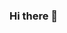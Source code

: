 ### Hi there 👋

<!--
**Aasticksharma73/Aasticksharma73** is a ✨ _special_ ✨ repository because its `README.md` (this file) appears on your GitHub profile.

Here are some ideas to get you started:

 ###🔭 I’m currently working on something cool
- 🌱 I’m currently learning  MERN stack
- 👯 I’m looking to collaborate on ...
- 🤔 I’m looking for help with ...
- 💬 Ask me about Javascript/Typescript/Python or Angular/React/Express/Flask
- 📫 How to reach me: ...
- 😄 Pronouns: ...
- ⚡ Fun fact: ...
-->

